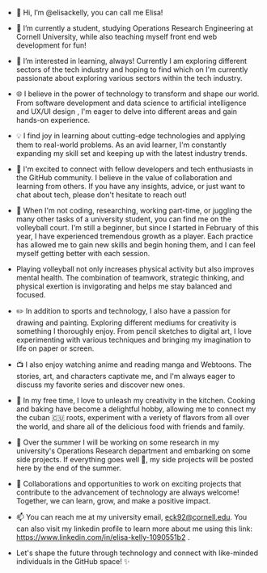 - 👋 Hi, I’m @elisackelly, you can call me Elisa!

- 🌱 I’m currently a student, studying Operations Research Engineering at Cornell University, while also teaching myself front end web development for fun!

- 👀 I’m interested in learning, always! Currently I am exploring different sectors of the tech industry and hoping to find which on I'm currently passionate about exploring various sectors within the tech industry.

- 🌐 I believe in the power of technology to transform and shape our world. From software development and data science to artificial intelligence and UX/UI design , I'm eager to delve into different areas and gain hands-on experience.

- 💡 I find joy in learning about cutting-edge technologies and applying them to real-world problems. As an avid learner, I'm constantly expanding my skill set and keeping up with the latest industry trends.

- 🤝 I'm excited to connect with fellow developers and tech enthusiasts in the GitHub community. I believe in the value of collaboration and learning from others. If you have any insights, advice, or just want to chat about tech, please don't hesitate to reach out!

- 🏐 When I'm not coding, researching, working part-time, or juggling the many other tasks of a university student, you can find me on the volleyball court. I'm still a beginner, but since I started in February of this year, I have experienced tremendous growth as a player. Each practice has allowed me to gain new skills and begin honing them, and I can feel myself getting better with each session.

- Playing volleyball not only increases physical activity but also improves mental health. The combination of teamwork, strategic thinking, and physical exertion is invigorating and helps me stay balanced and focused.

- ✏️ In addition to sports and technology, I also have a passion for drawing and painting. Exploring different mediums for creativity is something I thoroughly enjoy. From pencil sketches to digital art, I love experimenting with various techniques and bringing my imagination to life on paper or screen.

- 📺 I also enjoy watching anime and reading manga and Webtoons. The stories, art, and characters captivate me, and I'm always eager to discuss my favorite series and discover new ones.

- 🍳 In my free time, I love to unleash my creativity in the kitchen. Cooking and baking have become a delightful hobby, allowing me to connect my the cuban 🇨🇺 roots, experiment with a veriety of flavors from all over the world, and share all of the delicious food with friends and family.

- 🤞 Over the summer I will be working on some research in my university's Operations Research department and embarking on some side projects. If everything goes well 🤞, my side projects will be posted here by the end of the summer. 

- 🚀 Collaborations and opportunities to work on exciting projects that contribute to the advancement of technology are always welcome! Together, we can learn, grow, and make a positive impact.

- 📫 You can reach me at my university email, eck92@cornell.edu. You can also visit my linkedin profile to learn more about me using this link: https://www.linkedin.com/in/elisa-kelly-1090551b2 .
 
- Let's shape the future through technology and connect with like-minded individuals in the GitHub space! ✨

<!---
elisackelly/elisackelly is a ✨ special ✨ repository because its `README.md` (this file) appears on your GitHub profile.
You can click the Preview link to take a look at your changes.
--->
